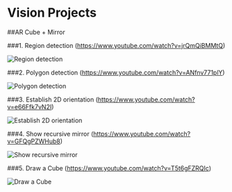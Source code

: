 # Vision Projects

##AR Cube + Mirror

###1. Region detection (https://www.youtube.com/watch?v=jrQmQiBMMtQ)

![Region detection](https://raw.github.com/Staticity/vision/master/images/square_detect/step_1.png)

###2. Polygon detection (https://www.youtube.com/watch?v=ANfnv771plY)

![Polygon detection](https://raw.github.com/Staticity/vision/master/images/square_detect/step_2.png
)

###3. Establish 2D orientation (https://www.youtube.com/watch?v=e66Ffk7vN2I)

![Establish 2D orientation](https://raw.github.com/Staticity/vision/master/images/square_detect/step_3.png)

###4. Show recursive mirror (https://www.youtube.com/watch?v=GFQgPZWHub8)

![Show recursive mirror](https://raw.github.com/Staticity/vision/master/images/square_detect/step_4.png) 

###5. Draw a Cube (https://www.youtube.com/watch?v=T5t6gFZRQIc)

![Draw a Cube](https://raw.github.com/Staticity/vision/master/images/square_detect/step_5.png)

